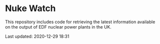 # Nuke Watch

This repository includes code for retrieving the latest information available on the output of EDF nuclear power plants in the UK.

Last updated: 2020-12-29 18:31